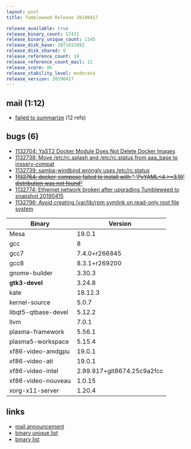 ```yaml
---
layout: post
title: Tumbleweed Release 20190417

release_available: true
release_binary_count: 57431
release_binary_unique_count: 1345
release_disk_base: 2071032892
release_disk_shared: 0
release_reference_count: 18
release_reference_count_mail: 12
release_score: 86
release_stability_level: moderate
release_version: 20190417
---
```


## mail (1:12)

- [failed to summarize](https://lists.opensuse.org/opensuse-factory/2019-04/msg00297.html) (12 refs)

## bugs (6)

<!--more-->

- [1132704: YaST2 Docker Module Does Not Delete Docker Images](https://bugzilla.opensuse.org/show_bug.cgi?id=1132704)
- [1132738: Move /etc/rc.splash and /etc/rc.status from aaa_base to insserv-compat](https://bugzilla.opensuse.org/show_bug.cgi?id=1132738)
- [1132739: samba-windbind wrongly uses /etc/rc.status](https://bugzilla.opensuse.org/show_bug.cgi?id=1132739)
- ~~[1132764: docker-compose failed to install with " 'PyYAML<4,>=3.10' distribution was not found"](https://bugzilla.opensuse.org/show_bug.cgi?id=1132764)~~
- [1132774: Ethernet network broken after upgrading Tumbleweed to snapshot 20190415](https://bugzilla.opensuse.org/show_bug.cgi?id=1132774)
- [1132796: Avoid creating /var/lib/rpm symlink on read-only root file system](https://bugzilla.opensuse.org/show_bug.cgi?id=1132796)

Binary | Version
--- | ---
Mesa | 19.0.1
gcc | 8
gcc7 | 7.4.0+r266845
gcc8 | 8.3.1+r269200
gnome-builder | 3.30.3
**gtk3-devel** | 3.24.8
kate | 18.12.3
kernel-source | 5.0.7
libqt5-qtbase-devel | 5.12.2
llvm | 7.0.1
plasma-framework | 5.56.1
plasma5-workspace | 5.15.4
xf86-video-amdgpu | 19.0.1
xf86-video-ati | 19.0.1
xf86-video-intel | 2.99.917+git8674.25c9a2fcc
xf86-video-nouveau | 1.0.15
xorg-x11-server | 1.20.4

## links

- [mail announcement](https://lists.opensuse.org/opensuse-factory/2019-04/msg00294.html)
- [binary unique list](http://download.opensuse.org/history/20190417/rpm.unique.list)
- [binary list](http://download.opensuse.org/history/20190417/rpm.list)
